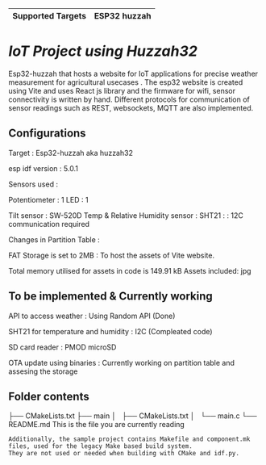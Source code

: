 | Supported Targets | ESP32 huzzah |
| ----------------- | ----- | 

# _IoT Project using Huzzah32_
Esp32-huzzah that hosts a website for IoT applications for precise weather measurement for agricultural usecases . The esp32 website is created using Vite and uses React js library and the firmware for wifi, sensor connectivity is written by hand. Different protocols for communication of sensor readings such as REST, websockets, MQTT are also implemented.


## Configurations 

Target :  Esp32-huzzah aka huzzah32

esp idf version : 5.0.1

Sensors used : 

Potentiometer : 1
LED : 1

Tilt sensor : SW-520D 
Temp & Relative Humidity sensor : SHT21 : : 12C communication required

Changes in Partition Table :

FAT Storage is set to 2MB : To host the assets of Vite website.

Total memory utilised for assets in code is 149.91 kB
Assets included: jpg

## To be implemented & Currently working 

API to access weather : Using Random API (Done)

SHT21 for temperature and humidity : I2C (Compleated code)

SD card reader : PMOD microSD 

OTA update using binaries  : Currently working on partition table and assesing the storage


## Folder contents

├── CMakeLists.txt
├── main
│   ├── CMakeLists.txt
│   └── main.c
└── README.md                  This is the file you are currently reading
```
Additionally, the sample project contains Makefile and component.mk files, used for the legacy Make based build system. 
They are not used or needed when building with CMake and idf.py.
